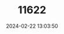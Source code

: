 ---
title: "11622"
category: "Lepilemur septentrionalis"
draft: false
date: 2024-02-22 13:03:50
languages:
  English: ["Northern Sportive Lemur", "Sahafary Sportive Lemur"]
  Spanish; Castilian: ["Lemur Comadreja Septentrional"]
---